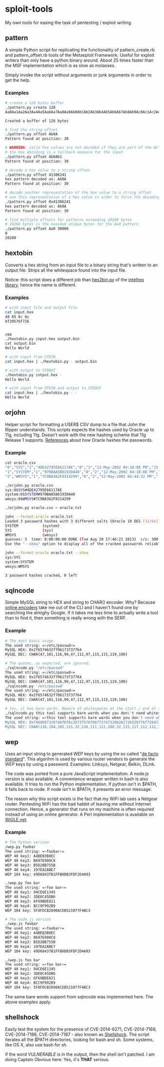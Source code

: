# sploit-tools

My own tools for easing the task of pentesting / exploit writing.

## pattern

A simple Python script for replicating the functionality of pattern_create.rb and pattern_offset.rb tools of the Metasploit Framework. Useful for exploit writers than only have a python binary around. About 25 times faster than the MSF implementation which is as slow as molasses.

Simply invoke the script without arguments or junk arguments in order to get the help.

### Examples

```bash
# create a 128 bytes buffer
./pattern.py create 128
Aa0Aa1Aa2Aa3Aa4Aa5Aa6Aa7Aa8Aa9Ab0Ab1Ab2Ab3Ab4Ab5Ab6Ab7Ab8Ab9Ac0Ac1Ac2Ac3Ac4Ac5Ac6Ac7Ac8Ac9Ad0Ad1Ad2Ad3Ad4Ad5Ad6Ad7Ad8Ad9Ae0Ae1Ae

Created a buffer of 128 bytes

# find the string offset
./pattern.py offset Ab0A
Pattern found at position: 30

# WARNING: valid hex values are not decoded if they are part of the ACTUAL buffer
# the hex decoding is a fallback measure for the input
./pattern.py offset Ab0Ab1
Pattern found at position: 30

# decode a hex value to a string offset
./pattern.py offset 41306241
hex pattern decoded as: Ab0A
Pattern found at position: 30

# decode another representation of the hex value to a string offset
# use this representation of a hex value in order to force the decoding
./pattern.py offset 0x41306241
hex pattern decoded as: Ab0A
Pattern found at position: 30

# find multiple offsets for patterns exceeding 20280 bytes
# 20280 bytes is the maximum unique bytes for the Aa0 pattern
./pattern.py offset Aa0 30000
0
20280
```

## hextobin

Converts a hex string from an input file to a binary string that's written to an output file. Strips all the whitespace found into the input file.

Notice: this script does a different job than [hex2bin.py](http://www.bialix.com/intelhex/manual/part3-1.html) of the [intelhex library](http://www.bialix.com/intelhex/manual/part1-1.html), hence the name is different.

### Examples

```bash
# with input file and output file
cat input.hex
48 65 6c 6c
6f20576f726


c64
./hextobin.py input.hex output.bin
cat output.bin
Hello World

# with input from STDIN
cat input.hex | ./hextobin.py - output.bin

# with output to STDOUT
./hextobin.py intput.hex -
Hello World

# with input from STDIN and output to STDOUT
cat input.hex | ./hextobin.py - -
Hello World
```

## orjohn

Helper script for formatting a USER$ CSV dump to a file that John the Ripper understands. This scripts expects the hashes used by Oracle up to 11g, including 11g. Doesn't work with the new hashing scheme that 11g Release 1 supports. [References](http://marcel.vandewaters.nl/oracle/security/password-hashes) about how Oracle hashes the passwords.

### Example

```bash
cat oracle.csv
"0","SYS","1","4DE42795E66117AE","0","2","12-May-2002 04:18:08 PM","15-Jan-2007 07:43:33 AM","","","0","","1","","","0","0","SYS_GROUP","","","","","","",""
"1","SYSTEM","1","970BAA5B81930A40","0","2","12-May-2002 04:18:08 PM","15-Jan-2007 07:43:33 AM","","","0","","1","","","0","0","SYS_GROUP","","","","","","",""
"2","WMSYS","1","7C9BA362F8314299","0","2","12-May-2002 04:44:32 PM","12-May-2002 04:44:32 PM","15-Jan-2007 07:42:31 AM","15-Jan-2007 07:42:31 AM","0","","1","","","9","0","DEFAULT_CONSUMER_GROUP","","","","","","",""

./orjohn.py oracle.csv
sys:0$SYS#4DE42795E66117AE
system:0$SYSTEM#970BAA5B81930A40
wmsys:0$WMSYS#7C9BA362F8314299

./orjohn.py oracle.csv > oracle.txt

john --format:oracle oracle.txt
Loaded 3 password hashes with 3 different salts (Oracle 10 DES [32/64])
SYSTEM           (system)
SYS              (sys)
WMSYS            (wmsys)
guesses: 3  time: 0:00:00:00 DONE (Tue Aug 20 17:46:21 2013)  c/s: 300  trying:
Use the "--show" option to display all of the cracked passwords reliably

john --format:oracle oracle.txt --show
sys:SYS
system:SYSTEM
wmsys:WMSYS

3 password hashes cracked, 0 left
```

## sqlncode

Simple MySQL string to HEX and string to CHAR() encoder. Why? Because [online encoders](http://www.waraxe.us/sql-char-encoder.html) take me out of the CLI and I haven't found one by searching the almighy Google. If it takes me less time to actually write a tool than to find it, then something is really wrong with the SERP.

### Example

```bash
# The most basic usage.
The used string: =>/etc/passwd<=
MySQL HEX: 0x2f6574632f706173737764
MySQL DEC: CHAR(47,101,116,99,47,112,97,115,115,119,100)

# The quotes, as expected, are ignored.
./sqlncode.py "/etc/passwd"
The used string: =>/etc/passwd<=
MySQL HEX: 0x2f6574632f706173737764
MySQL DEC: CHAR(47,101,116,99,47,112,97,115,115,119,100)
./sqlncode.py '/etc/passwd'
The used string: =>/etc/passwd<=
MySQL HEX: 0x2f6574632f706173737764
MySQL DEC: CHAR(47,101,116,99,47,112,97,115,115,119,100)

# Yes, it has bare words. Beware of whitespaces at the start / end of the string!
./sqlncode.py this tool supports bare words when you don\'t need whitespaces at the start or at the end of the string
The used string: =>this tool supports bare words when you don't need whitespaces at the start or at the end of the string<=
MySQL HEX: 0x7468697320746f6f6c20737570706f727473206261726520776f726473207768656e20796f7520646f6e2774206e65656420776869746573706163657320617420746865207374617274206f722061742074686520656e64206f662074686520737472696e67
MySQL DEC: CHAR(116,104,105,115,32,116,111,111,108,32,115,117,112,112,111,114,116,115,32,98,97,114,101,32,119,111,114,100,115,32,119,104,101,110,32,121,111,117,32,100,111,110,39,116,32,110,101,101,100,32,119,104,105,116,101,115,112,97,99,101,115,32,97,116,32,116,104,101,32,115,116,97,114,116,32,111,114,32,97,116,32,116,104,101,32,101,110,100,32,111,102,32,116,104,101,32,115,116,114,105,110,103)
```

## wep

Uses an input string to generated WEP keys by using the so called "[de facto standard](http://stackoverflow.com/questions/2890438/how-can-i-generate-40-64-bit-wep-key-in-python)". This algorihm is used by various router vendors to generate the WEP keys by using a password. Examples: Linksys, Netgear, Belkin, DLink.

The code was ported from a pure JavaScript implementation. A node.js version is also available. A convenience wrapper written in bash is also available. It tries to run the Python implementation. If python isn't in $PATH, it falls back to node. If node isn't in $PATH, it presents an error message.

The reason why this script exists is the fact that my WiFi lab uses a Netgear router. Pentesting WiFi has the bad habbit of leaving me without Internet connection. Hence, a generator that runs on my machine is often required instead of using an online generator. A Perl implementation is available on [WiGLE.net](https://wigle.net/jigle/wep.pl).

### Example

```bash
# The Python version
/wep.py foobar
The used string: =>foobar<=
WEP 40 key1: A4BEB3B8EC
WEP 40 key2: B697E900C8
WEP 40 key3: B5D2BB755B
WEP 40 key4: 197EA2ABE7
WEP 104 key: 49D68437B1FFB0DB3FDF2D4A93

./wep.py foo bar
The used string: =>foo bar<=
WEP 40 key1: 94CE6E1345
WEP 40 key2: 3DE0C45DB6
WEP 40 key3: 6F69BDE821
WEP 40 key4: BCC9F992B9
WEP 104 key: 5F8FDCB2090ACEB521077F4BC3

# The node.js version
./wep.js foobar
The used string: =>foobar<=
WEP 40 key1: A4BEB3B8EC
WEP 40 key2: B697E900C8
WEP 40 key3: B5D2BB755B
WEP 40 key4: 197EA2ABE7
WEP 104 key: 49D68437B1FFB0DB3FDF2D4A93

./wep.js foo bar
The used string: =>foo bar<=
WEP 40 key1: 94CE6E1345
WEP 40 key2: 3DE0C45DB6
WEP 40 key3: 6F69BDE821
WEP 40 key4: BCC9F992B9
WEP 104 key: 5F8FDCB2090ACEB521077F4BC3
```

The same bare words support from sqlncode was implemented here. The above examples apply.

## shellshock

Easily test the system for the presence of CVE-2014-6271, CVE-2014-7169, CVE-2014-7186, CVE-2014-7187 - also known as [Shellshock](http://en.wikipedia.org/wiki/Shellshock_%28software_bug%29). The script iterates all the $PATH directories, looking for bash and sh. Some systems, like OS X, also use bash for sh.

If the word *VULNERABLE* is in the output, then the shell isn't patched. I am doing Captain Obvious here. Yes, it's **THAT** serious.
